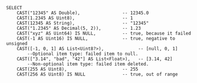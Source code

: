 
    SELECT
        CAST("12345" AS Double),                -- 12345.0
        CAST(1.2345 AS Uint8),                  -- 1
        CAST(12345 AS String),                  -- "12345"
        CAST("1.2345" AS Decimal(5, 2)),        -- 1.23
        CAST("xyz" AS Uint64) IS NULL,          -- true, because it failed
        CAST(-1 AS Uint16) IS NULL,             -- true, negative to unsigned
        CAST([-1, 0, 1] AS List<Uint8?>),             -- [null, 0, 1]
            --Optional item type: failed item to null.
        CAST(["3.14", "bad", "42"] AS List<Float>),   -- [3.14, 42]
            --Non-optional item type: failed item deleted.
        CAST(255 AS Uint8),                     -- 255
        CAST(256 AS Uint8) IS NULL              -- true, out of range

